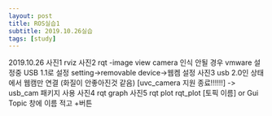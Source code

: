 ```yaml
---
layout: post
title: ROS실습1
subtitle: 2019.10.26실습
tags: [study]
---
```


2019.10.26
 사진1
rviz
 사진2
rqt -image view
camera 인식 안될 경우 vmware 설정중 USB 1.1로 설정
setting->removable device->웹켐
설정
 사진3
usb 2.0인 상태에서
웹캠만 연결
(화질이 안좋아진것 같음)
[uvc_camera 지원 종료!!!!!!] -> usb_cam 패키지 사용
 사진4
rqt graph
 사진5
rqt plot
rqt_plot [토픽 이름]
or
Gui Topic 창에 이름 적고 +버튼
